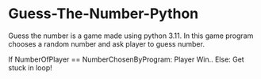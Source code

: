 # Guess-The-Number-Python
Guess the number is a game made using python 3.11. 
In this game program chooses a random number and ask player to guess number. 

If NumberOfPlayer == NumberChosenByProgram: 
  Player Win.. 
Else: 
  Get stuck in loop!
